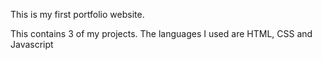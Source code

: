 This is my first portfolio website.

This contains 3 of my projects. The languages I used are HTML, CSS and Javascript
